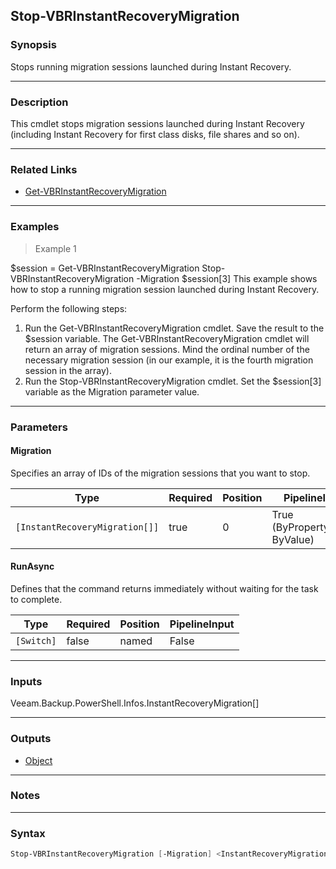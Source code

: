Stop-VBRInstantRecoveryMigration
--------------------------------

### Synopsis
Stops running migration sessions launched during Instant Recovery.

---

### Description

This cmdlet stops migration sessions launched during Instant Recovery (including Instant Recovery for first class disks, file shares and so on).

---

### Related Links
* [Get-VBRInstantRecoveryMigration](Get-VBRInstantRecoveryMigration)

---

### Examples
> Example 1

$session = Get-VBRInstantRecoveryMigration
Stop-VBRInstantRecoveryMigration -Migration $session[3]
This example shows how to stop a running migration session launched during Instant Recovery.

Perform the following steps:
1. Run the Get-VBRInstantRecoveryMigration cmdlet. Save the result to the $session variable.
The Get-VBRInstantRecoveryMigration cmdlet will return an array of migration sessions. Mind the ordinal number of the necessary migration session (in our example, it is the fourth migration session in the array).
2. Run the Stop-VBRInstantRecoveryMigration cmdlet. Set the $session[3] variable as the Migration parameter value.

---

### Parameters
#### **Migration**
Specifies an array of IDs of the migration sessions that you want to stop.

|Type                          |Required|Position|PipelineInput                 |
|------------------------------|--------|--------|------------------------------|
|`[InstantRecoveryMigration[]]`|true    |0       |True (ByPropertyName, ByValue)|

#### **RunAsync**
Defines that the command returns immediately without waiting for the task to complete.

|Type      |Required|Position|PipelineInput|
|----------|--------|--------|-------------|
|`[Switch]`|false   |named   |False        |

---

### Inputs
Veeam.Backup.PowerShell.Infos.InstantRecoveryMigration[]

---

### Outputs
* [Object](https://learn.microsoft.com/en-us/dotnet/api/System.Object)

---

### Notes

---

### Syntax
```PowerShell
Stop-VBRInstantRecoveryMigration [-Migration] <InstantRecoveryMigration[]> [-RunAsync] [<CommonParameters>]
```
